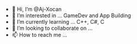 - 👋 Hi, I’m @Aj-Xocan
- 👀 I’m interested in ... GameDev and App Building
- 🌱 I’m currently learning ... C++, C#, C
- 💞️ I’m looking to collaborate on ...
- 📫 How to reach me ...

<!---
Aj-Xocan/Aj-Xocan is a ✨ special ✨ repository because its `README.md` (this file) appears on your GitHub profile.
You can click the Preview link to take a look at your changes.
--->
